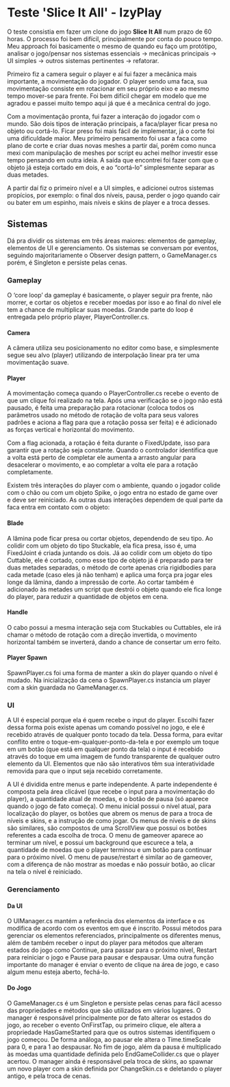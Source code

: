 # Teste 'Slice It All' - IzyPlay

O teste consistia em fazer um clone do jogo **Slice It All** num prazo de 60 horas. O processo foi bem difícil, principalmente por conta do pouco tempo. Meu approach foi basicamente o mesmo de quando eu faço um protótipo, analisar o jogo/pensar nos sistemas essenciais → mecânicas principais → UI simples → outros sistemas pertinentes → refatorar.

Primeiro fiz a camera seguir o player e aí fui fazer a mecânica mais importante, a movimentação do jogador. O player sendo uma faca, sua movimentação consiste em rotacionar em seu próprio eixo e ao mesmo tempo mover-se para frente. Foi bem difícil chegar em modelo que me agradou e passei muito tempo aqui já que é a mecânica central do jogo.

Com a movimentação pronta, fui fazer a interação do jogador com o mundo. São dois tipos de interação principais, a faca/player ficar presa no objeto ou cortá-lo. Ficar preso foi mais fácil de implementar, já o corte foi uma dificuldade maior. Meu primeiro pensamento foi usar a faca como plano de corte e criar duas novas meshes a partir daí, porém como nunca mexi com manipulação de meshes por script eu achei melhor investir esse tempo pensando em outra ideia. A saída que encontrei foi fazer com que o objeto já esteja cortado em dois, e ao “cortá-lo” simplesmente separar as duas metades.

A partir daí fiz o primeiro nível e a UI simples, e adicionei outros sistemas propícios, por exemplo: o final dos níveis, pausa, perder o jogo quando cair ou bater em um espinho, mais níveis e skins de player e a troca desses.

## Sistemas

Dá pra dividir os sistemas em três áreas maiores: elementos de gameplay, elementos de UI e gerenciamento. Os sistemas se conversam por eventos, seguindo majoritariamente o Observer design pattern, o GameManager.cs porém, é Singleton e persiste pelas cenas.

### Gameplay

O ‘core loop’ da gameplay é basicamente, o player seguir pra frente, não morrer, e cortar os objetos e receber moedas por isso e ao final do nível ele tem a chance de multiplicar suas moedas. Grande parte do loop é entregada pelo próprio player, PlayerController.cs.

#### Camera

A câmera utiliza seu posicionamento no editor como base, e simplesmente segue seu alvo (player) utilizando de interpolação linear pra ter uma movimentação suave.

#### Player

A movimentação começa quando o PlayerController.cs recebe o evento de que um clique foi realizado na tela. Após uma verificação se o jogo não está pausado, é feita uma preparação para rotacionar (coloca todos os parâmetros usado no método de rotação de volta para seus valores padrões e aciona a flag para que a rotação possa ser feita) e é adicionado as forças vertical e horizontal do movimento.

Com a flag acionada, a rotação é feita durante o FixedUpdate, isso para garantir que a rotação seja constante. Quando o controlador identifica que a volta está perto de completar ele aumenta a arrasto angular para desacelerar o movimento, e ao completar a volta ele para a rotação completamente.

Existem três interações do player com o ambiente, quando o jogador colide com o chão ou com um objeto Spike, o jogo entra no estado de game over e deve ser reiniciado. As outras duas interações dependem de qual parte da faca entra em contato com o objeto:

#### Blade

A lâmina pode ficar presa ou cortar objetos, dependendo de seu tipo. Ao colidir com um objeto do tipo Stuckable, ela fica presa, isso é, uma FixedJoint é criada juntando os dois. Já ao colidir com um objeto do tipo Cuttable, ele é cortado, como esse tipo de objeto já é preparado para ter duas metades separadas, o método de corte apenas cria rigidbodies para cada metade (caso eles já não tenham) e aplica uma força pra jogar eles longe da lâmina, dando a impressão de corte. Ao cortar também é adicionado às metades um script que destrói o objeto quando ele fica longe do player, para reduzir a quantidade de objetos em cena.

#### Handle

O cabo possui a mesma interação seja com Stuckables ou Cuttables, ele irá chamar o método de rotação com a direção invertida, o movimento horizontal também se inverterá, dando a chance de consertar um erro feito.

#### Player Spawn

SpawnPlayer.cs foi uma forma de manter a skin do player quando o nível é mudado. Na inicialização da cena o SpawnPlayer.cs instancia um player com a skin guardada no GameManager.cs.

### UI

A UI é especial porque ela é quem recebe o input do player. Escolhi fazer dessa forma pois existe apenas um comando possível no jogo, e ele é recebido através de qualquer ponto tocado da tela. Dessa forma, para evitar conflito entre o toque-em-qualquer-ponto-da-tela e por exemplo um toque em um botão (que está em qualquer ponto da tela) o input é recebido através do toque em uma imagem de fundo transparente de qualquer outro elemento da UI. Elementos que não são interativos têm sua interatividade removida para que o input seja recebido corretamente.

A UI é dividida entre menus e parte independente. A parte independente é composta pela área clicável (que recebe o input para a movimentação do player), a quantidade atual de moedas, e o botão de pausa (só aparece quando o jogo de fato começa). O menu inicial possui o nível atual, para localização do player, os botões que abrem os menus de para a troca de níveis e skins, e a instrução de como jogar. Os menus de níveis e de skins são similares, são compostos de uma ScrollView que possui os botões referentes a cada escolha de troca. O menu de gameover aparece ao terminar um nível, e possui um background que escurece a tela, a quantidade de moedas que o player terminou e um botão para continuar para o próximo nível. O menu de pause/restart é similar ao de gameover, com a diferença de não mostrar as moedas e não possuir botão, ao clicar na tela o nível é reiniciado.

### Gerenciamento

#### Da UI

O UIManager.cs mantém a referência dos elementos da interface e os modifica de acordo com os eventos em que é inscrito. Possui métodos para gerenciar os elementos referenciados, principalmente os diferentes menus, além de também receber o input do player para métodos que alteram estados do jogo como Continue, para passar para o próximo nível, Restart para reiniciar o jogo e Pause para pausar e despausar. Uma outra função importante do manager é enviar o evento de clique na área de jogo, e caso algum menu esteja aberto, fechá-lo.

#### Do Jogo

O GameManager.cs é um Singleton e persiste pelas cenas para fácil acesso das propriedades e métodos que são utilizados em vários lugares. O manager é responsável principalmente por de fato alterar os estados do jogo, ao receber o evento OnFirstTap, ou primeiro clique, ele altera a propriedade HasGameStarted para que os outros sistemas identifiquem o jogo começou. De forma análoga, ao pausar ele altera o Time.timeScale para 0, e para 1 ao despausar. No fim de jogo, além da pausa é multiplicado às moedas uma quantidade definida pelo EndGameCollider.cs que o player acertou. O manager ainda é responsável pela troca de skins, ao spawnar um novo player com a skin definida por ChangeSkin.cs e deletando o player antigo, e pela troca de cenas.